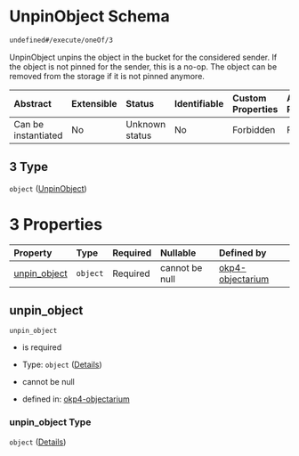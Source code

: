 # UnpinObject Schema

```txt
undefined#/execute/oneOf/3
```

UnpinObject unpins the object in the bucket for the considered sender. If the object is not pinned for the sender, this is a no-op. The object can be removed from the storage if it is not pinned anymore.

| Abstract            | Extensible | Status         | Identifiable | Custom Properties | Additional Properties | Access Restrictions | Defined In                                                                     |
| :------------------ | :--------- | :------------- | :----------- | :---------------- | :-------------------- | :------------------ | :----------------------------------------------------------------------------- |
| Can be instantiated | No         | Unknown status | No           | Forbidden         | Forbidden             | none                | [okp4-objectarium.json\*](schema/okp4-objectarium.json "open original schema") |

## 3 Type

`object` ([UnpinObject](okp4-objectarium-executemsg-oneof-unpinobject.md))

# 3 Properties

| Property                       | Type     | Required | Nullable       | Defined by                                                                                                                                        |
| :----------------------------- | :------- | :------- | :------------- | :------------------------------------------------------------------------------------------------------------------------------------------------ |
| [unpin\_object](#unpin_object) | `object` | Required | cannot be null | [okp4-objectarium](okp4-objectarium-executemsg-oneof-unpinobject-properties-unpin_object.md "undefined#/execute/oneOf/3/properties/unpin_object") |

## unpin\_object



`unpin_object`

*   is required

*   Type: `object` ([Details](okp4-objectarium-executemsg-oneof-unpinobject-properties-unpin_object.md))

*   cannot be null

*   defined in: [okp4-objectarium](okp4-objectarium-executemsg-oneof-unpinobject-properties-unpin_object.md "undefined#/execute/oneOf/3/properties/unpin_object")

### unpin\_object Type

`object` ([Details](okp4-objectarium-executemsg-oneof-unpinobject-properties-unpin_object.md))
